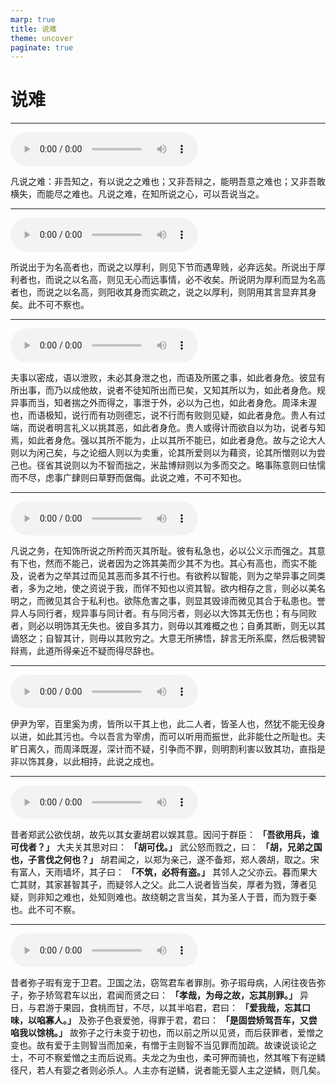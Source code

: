 ```yaml
---
marp: true
title: 说难
theme: uncover
paginate: true
---
```


# 说难

---

![](assets/audios/12/1.mp3)

凡说之难：非吾知之，有以说之之难也；又非吾辩之，能明吾意之难也；又非吾敢横失，而能尽之难也。凡说之难，在知所说之心，可以吾说当之。

---

![](assets/audios/12/2.mp3)

所说出于为名高者也，而说之以厚利，则见下节而遇卑贱，必弃远矣。所说出于厚利者也，而说之以名高，则见无心而远事情，必不收矣。所说阴为厚利而显为名高者也，而说之以名高，则阳收其身而实疏之，说之以厚利，则阴用其言显弃其身矣。此不可不察也。

---

![](assets/audios/12/3.mp3)

夫事以密成，语以泄败，未必其身泄之也，而语及所匿之事，如此者身危。彼显有所出事，而乃以成他故，说者不徒知所出而已矣，又知其所以为，如此者身危。规异事而当，知者揣之外而得之，事泄于外，必以为己也，如此者身危。周泽未渥也，而语极知，说行而有功则德忘，说不行而有败则见疑，如此者身危。贵人有过端，而说者明言礼义以挑其恶，如此者身危。贵人或得计而欲自以为功，说者与知焉，如此者身危。强以其所不能为，止以其所不能已，如此者身危。故与之论大人则以为闲己矣，与之论细人则以为卖重，论其所爱则以为藉资，论其所憎则以为尝己也。径省其说则以为不智而拙之，米盐博辩则以为多而交之。略事陈意则曰怯懦而不尽，虑事广肆则曰草野而倨侮。此说之难，不可不知也。

---

![](assets/audios/12/4.mp3)

凡说之务，在知饰所说之所矜而灭其所耻。彼有私急也，必以公义示而强之。其意有下也，然而不能己，说者因为之饰其美而少其不为也。其心有高也，而实不能及，说者为之举其过而见其恶而多其不行也。有欲矜以智能，则为之举异事之同类者，多为之地，使之资说于我，而佯不知也以资其智。欲内相存之言，则必以美名明之，而微见其合于私利也。欲陈危害之事，则显其毁诽而微见其合于私患也。誉异人与同行者，规异事与同计者。有与同污者，则必以大饰其无伤也；有与同败者，则必以明饰其无失也。彼自多其力，则毋以其难概之也；自勇其断，则无以其谪怒之；自智其计，则毋以其败穷之。大意无所拂悟，辞言无所系縻，然后极骋智辩焉，此道所得亲近不疑而得尽辞也。

---

![](assets/audios/12/5.mp3)

伊尹为宰，百里奚为虏，皆所以干其上也，此二人者，皆圣人也，然犹不能无役身以进，如此其污也。今以吾言为宰虏，而可以听用而振世，此非能仕之所耻也。夫旷日离久，而周泽既渥，深计而不疑，引争而不罪，则明割利害以致其功，直指是非以饰其身，以此相持，此说之成也。

---

![](assets/audios/12/6.mp3)

昔者郑武公欲伐胡，故先以其女妻胡君以娱其意。因问于群臣： __「吾欲用兵，谁可伐者？」__ 大夫关其思对曰： __「胡可伐。」__ 武公怒而戮之，曰： __「胡，兄弟之国也，子言伐之何也？」__ 胡君闻之，以郑为亲己，遂不备郑，郑人袭胡，取之。宋有富人，天雨墙坏，其子曰： __「不筑，必将有盗。」__ 其邻人之父亦云。暮而果大亡其财，其家甚智其子，而疑邻人之父。此二人说者皆当矣，厚者为戮，薄者见疑，则非知之难也，处知则难也。故绕朝之言当矣，其为圣人于晋，而为戮于秦也。此不可不察。

---

![](assets/audios/12/7.mp3)

昔者弥子瑕有宠于卫君。卫国之法，窃驾君车者罪刖。弥子瑕母病，人闲往夜告弥子，弥子矫驾君车以出，君闻而贤之曰： __「孝哉，为母之故，忘其刖罪。」__ 异日，与君游于果园，食桃而甘，不尽，以其半啗君，君曰： __「爱我哉，忘其口味，以啗寡人。」__ 及弥子色衰爱弛，得罪于君，君曰： __「是固尝矫驾吾车，又尝啗我以馀桃。」__ 故弥子之行未变于初也，而以前之所以见贤，而后获罪者，爱憎之变也。故有爱于主则智当而加亲，有憎于主则智不当见罪而加疏。故谏说谈论之士，不可不察爱憎之主而后说焉。夫龙之为虫也，柔可狎而骑也，然其喉下有逆鳞径尺，若人有婴之者则必杀人。人主亦有逆鳞，说者能无婴人主之逆鳞，则几矣。
